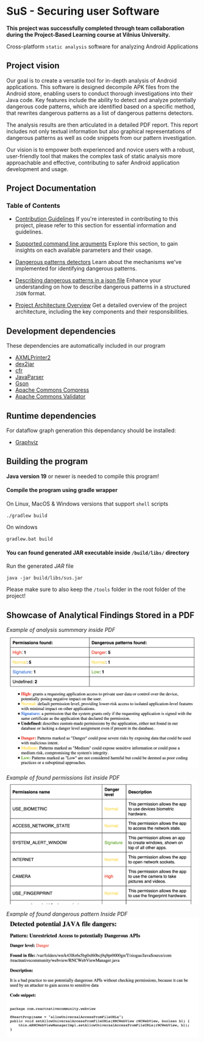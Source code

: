 # SuS - Securing user Software

**This project was successfully completed through team collaboration during the Project-Based Learning course at Vilnius University.**

Cross-platform `static analysis` software for analyzing Android Applications

## Project vision

Our goal is to create a versatile tool for in-depth analysis of Android applications. This software is designed decompile APK files from the Android store, enabling users to conduct thorough investigations into their Java code. Key features include the ability to detect and analyze potentially dangerous code patterns, which are identified based on a specific method, that rewrites dangerous patterns as a list of dangerous patterns detectors.

The analysis results are then articulated in a detailed PDF report. This report includes not only textual information but also graphical representations of dangerous patterns as well as code snippets from our pattern investigation.

Our vision is to empower both experienced and novice users with a robust, user-friendly tool that makes the complex task of static analysis more approachable and effective, contributing to safer Android application development and usage.

## Project Documentation

### Table of Contents

- [Contribution Guidelines](./doc/CONTRIBUTING.md)
  If you're interested in contributing to this project, please refer to this section for essential information and guidelines.

- [Supported command line arguments](./doc/commandLineArguments.md)
  Explore this section, to gain insights on each available parameters and their usage.

- [Dangerous patterns detectors](./doc/patternDetectors.md)
  Learn about the mechanisms we've implemented for identifying dangerous patterns.

- [Describing dangerous patterns in a json file](./doc/dangerousPatterns.md)
  Enhance your understanding on how to describe dangerous patterns in a structured `JSON` format.

- [Project Architecture Overview](./doc/projectArchitecture.md)
  Get a detailed overview of the project architecture, including the key components and their responsibilities.


## Development dependencies

These dependencies are automatically included in our program

- [AXMLPrinter2](https://code.google.com/archive/p/android4me/downloads)
- [dex2jar](https://github.com/pxb1988/dex2jar)
- [cfr](https://www.benf.org/other/cfr/)
- [JavaParser](https://javaparser.org)
- [Gson](https://github.com/google/gson)
- [Apache Commons Compress](https://mvnrepository.com/artifact/org.apache.commons/commons-compress/1.21)
- [Apache Commons Validator](https://mvnrepository.com/artifact/commons-validator/commons-validator/1.7)

## Runtime dependencies

For dataflow graph generation this dependancy should be installed:

- [Graphviz](https://graphviz.org/download/)

## Building the program

**Java version 19** or newer is needed to compile this program!

#### Compile the program using gradle wrapper

On Linux, MacOS & Windows versions that support `shell` scripts

    ./gradlew build

On windows

    gradlew.bat build

#### You can found generated JAR executable inside `/build/libs/` directory

Run the generated _JAR_ file

    java -jar build/libs/sus.jar

Please make sure to also keep the `/tools` folder in the root folder of the project!

## Showcase of Analytical Findings Stored in a PDF

*Example of analysis summmary inside PDF*
![Project Flowchart](./doc/PdfExample1.png)

*Example of found permissions list inside PDF*
![Project Flowchart](./doc/PdfExample2.png)

*Example of found dangerous pattern Inside PDF*
![Project Flowchart](./doc/PdfExample3.png)